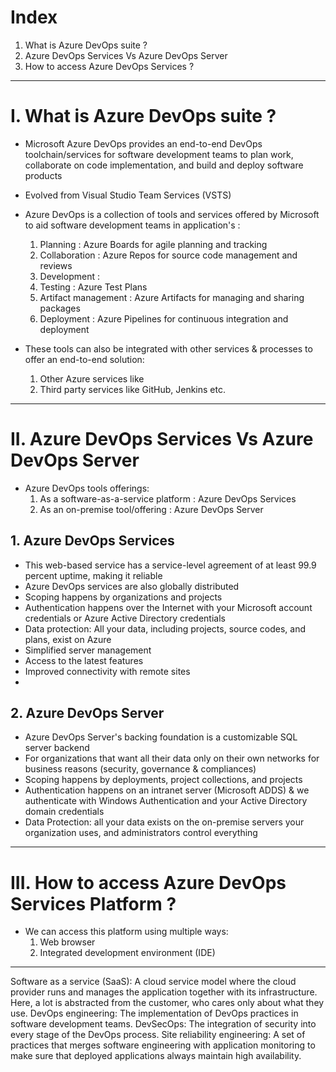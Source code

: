 # Index
1. What is Azure DevOps suite ?
2. Azure DevOps Services Vs Azure DevOps Server
3. How to access Azure DevOps Services ?

-------------------------------------------------------------------------------------------------------------------------------------------------------------------------------------------------------------------------------------------------------------------------------------------------------
# I. What is Azure DevOps suite ?
 - Microsoft Azure DevOps provides an end-to-end DevOps toolchain/services for software development teams to plan work, collaborate on code implementation, and build and deploy software products
 - Evolved from Visual Studio Team Services (VSTS)
 - Azure DevOps is a collection of tools and services offered by Microsoft to aid software development teams in application's :
   1. Planning             : Azure Boards for agile planning and tracking
   2. Collaboration        : Azure Repos for source code management and reviews
   3. Development          : 
   4. Testing              : Azure Test Plans
   5. Artifact management  : Azure Artifacts for managing and sharing packages
   6. Deployment           : Azure Pipelines for continuous integration and deployment
     
- These tools can also be integrated with other services & processes to offer an end-to-end solution: 
   1. Other Azure services like
   2. Third party services like GitHub, Jenkins etc.
  
-------------------------------------------------------------------------------------------------------------------------------------------------------------------------------------------------------------------------------------------------------------------------------------------------------
# II. Azure DevOps Services Vs Azure DevOps Server
- Azure DevOps tools offerings:
   1. As a software-as-a-service platform  : Azure DevOps Services
   2. As an on-premise tool/offering       : Azure DevOps Server

## 1. Azure DevOps Services
 - This web-based service has a service-level agreement of at least 99.9 percent uptime, making it reliable
 - Azure DevOps services are also globally distributed
 - Scoping happens by organizations and projects
 - Authentication happens over the Internet with your Microsoft account credentials or Azure Active Directory credentials
 - Data protection: All your data, including projects, source codes, and plans, exist on Azure
 - Simplified server management
 - Access to the latest features
 - Improved connectivity with remote sites
 - 

## 2. Azure DevOps Server
 - Azure DevOps Server's backing foundation is a customizable SQL server backend
 - For organizations that want all their data only on their own networks for business reasons (security, governance & compliances)
 - Scoping happens by deployments, project collections, and projects
 - Authentication happens on an intranet server (Microsoft ADDS) & we authenticate with Windows Authentication and your Active Directory domain credentials
 - Data Protection: all your data exists on the on-premise servers your organization uses, and administrators control everything
   
-------------------------------------------------------------------------------------------------------------------------------------------------------------------------------------------------------------------------------------------------------------------------------------------------------
# III. How to access Azure DevOps Services Platform ?
 - We can access this platform using multiple ways:
    1. Web browser
    2. Integrated development environment (IDE)
-------------------------------------------------------------------------------------------------------------------------------------------------------------------------------------------------------------------------------------------------------------------------------------------------------

Software as a service (SaaS): A cloud service model where the cloud provider runs and manages the application together with its infrastructure. Here, a lot is abstracted from the customer, who cares only about what they use.
DevOps engineering: The implementation of DevOps practices in software development teams.
DevSecOps: The integration of security into every stage of the DevOps process.
Site reliability engineering: A set of practices that merges software engineering with application monitoring to make sure that deployed applications always maintain high availability.
